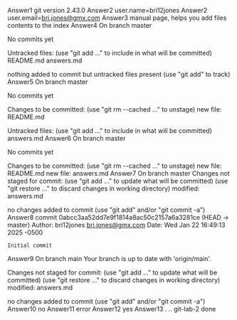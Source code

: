 Answer1 git version 2.43.0
Answer2 user.name=bri12jones
Answer2 user.email=bri.jones@gmx.com
Answer3 manual page, helps you add files contents to the index
Answer4 On branch master

No commits yet

Untracked files:
  (use "git add <file>..." to include in what will be committed)
        README.md
        answers.md

nothing added to commit but untracked files present (use "git add" to track)
Answer5 On branch master

No commits yet

Changes to be committed:
  (use "git rm --cached <file>..." to unstage)
        new file:   README.md

Untracked files:
  (use "git add <file>..." to include in what will be committed)
        answers.md
Answer6 On branch master

No commits yet

Changes to be committed:
  (use "git rm --cached <file>..." to unstage)
        new file:   README.md
        new file:   answers.md
Answer7 On branch master
Changes not staged for commit:
  (use "git add <file>..." to update what will be committed)
  (use "git restore <file>..." to discard changes in working directory)
        modified:   answers.md

no changes added to commit (use "git add" and/or "git commit -a")
Answer8 commit 0abcc3aa52dd7e9f1814a8ac50c2157a6a3281ce (HEAD -> master)
Author: bri12jones <bri.jones@gmx.com>
Date:   Wed Jan 22 16:49:13 2025 -0500

    Initial commit
Answer9 On branch main
Your branch is up to date with 'origin/main'.

Changes not staged for commit:
  (use "git add <file>..." to update what will be committed)
  (use "git restore <file>..." to discard changes in working directory)
        modified:   answers.md

no changes added to commit (use "git add" and/or "git commit -a")
Answer10 no
Answer11 error
Answer12 yes
Answer13 .  ..  git-lab-2
done
